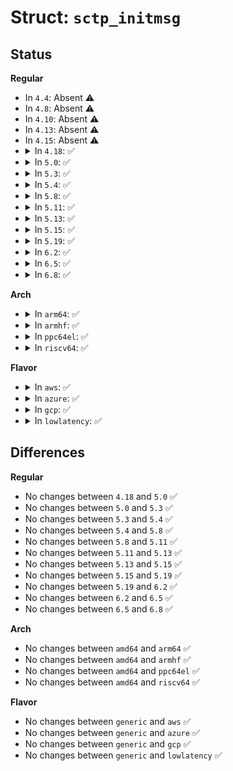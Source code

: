 # Struct: <code>sctp_initmsg</code>

## Status
<b>Regular</b>
<ul>
<li>
In <code>4.4</code>: Absent ⚠️
</li>
<li>
In <code>4.8</code>: Absent ⚠️
</li>
<li>
In <code>4.10</code>: Absent ⚠️
</li>
<li>
In <code>4.13</code>: Absent ⚠️
</li>
<li>
In <code>4.15</code>: Absent ⚠️
</li>
<li>
<details>
<summary>In <code>4.18</code>: ✅</summary>

```c
struct sctp_initmsg {
    __u16 sinit_num_ostreams;
    __u16 sinit_max_instreams;
    __u16 sinit_max_attempts;
    __u16 sinit_max_init_timeo;
};
```
</details>
</li>
<li>
<details>
<summary>In <code>5.0</code>: ✅</summary>

```c
struct sctp_initmsg {
    __u16 sinit_num_ostreams;
    __u16 sinit_max_instreams;
    __u16 sinit_max_attempts;
    __u16 sinit_max_init_timeo;
};
```
</details>
</li>
<li>
<details>
<summary>In <code>5.3</code>: ✅</summary>

```c
struct sctp_initmsg {
    __u16 sinit_num_ostreams;
    __u16 sinit_max_instreams;
    __u16 sinit_max_attempts;
    __u16 sinit_max_init_timeo;
};
```
</details>
</li>
<li>
<details>
<summary>In <code>5.4</code>: ✅</summary>

```c
struct sctp_initmsg {
    __u16 sinit_num_ostreams;
    __u16 sinit_max_instreams;
    __u16 sinit_max_attempts;
    __u16 sinit_max_init_timeo;
};
```
</details>
</li>
<li>
<details>
<summary>In <code>5.8</code>: ✅</summary>

```c
struct sctp_initmsg {
    __u16 sinit_num_ostreams;
    __u16 sinit_max_instreams;
    __u16 sinit_max_attempts;
    __u16 sinit_max_init_timeo;
};
```
</details>
</li>
<li>
<details>
<summary>In <code>5.11</code>: ✅</summary>

```c
struct sctp_initmsg {
    __u16 sinit_num_ostreams;
    __u16 sinit_max_instreams;
    __u16 sinit_max_attempts;
    __u16 sinit_max_init_timeo;
};
```
</details>
</li>
<li>
<details>
<summary>In <code>5.13</code>: ✅</summary>

```c
struct sctp_initmsg {
    __u16 sinit_num_ostreams;
    __u16 sinit_max_instreams;
    __u16 sinit_max_attempts;
    __u16 sinit_max_init_timeo;
};
```
</details>
</li>
<li>
<details>
<summary>In <code>5.15</code>: ✅</summary>

```c
struct sctp_initmsg {
    __u16 sinit_num_ostreams;
    __u16 sinit_max_instreams;
    __u16 sinit_max_attempts;
    __u16 sinit_max_init_timeo;
};
```
</details>
</li>
<li>
<details>
<summary>In <code>5.19</code>: ✅</summary>

```c
struct sctp_initmsg {
    __u16 sinit_num_ostreams;
    __u16 sinit_max_instreams;
    __u16 sinit_max_attempts;
    __u16 sinit_max_init_timeo;
};
```
</details>
</li>
<li>
<details>
<summary>In <code>6.2</code>: ✅</summary>

```c
struct sctp_initmsg {
    __u16 sinit_num_ostreams;
    __u16 sinit_max_instreams;
    __u16 sinit_max_attempts;
    __u16 sinit_max_init_timeo;
};
```
</details>
</li>
<li>
<details>
<summary>In <code>6.5</code>: ✅</summary>

```c
struct sctp_initmsg {
    __u16 sinit_num_ostreams;
    __u16 sinit_max_instreams;
    __u16 sinit_max_attempts;
    __u16 sinit_max_init_timeo;
};
```
</details>
</li>
<li>
<details>
<summary>In <code>6.8</code>: ✅</summary>

```c
struct sctp_initmsg {
    __u16 sinit_num_ostreams;
    __u16 sinit_max_instreams;
    __u16 sinit_max_attempts;
    __u16 sinit_max_init_timeo;
};
```
</details>
</li>
</ul>
<b>Arch</b>
<ul>
<li>
<details>
<summary>In <code>arm64</code>: ✅</summary>

```c
struct sctp_initmsg {
    __u16 sinit_num_ostreams;
    __u16 sinit_max_instreams;
    __u16 sinit_max_attempts;
    __u16 sinit_max_init_timeo;
};
```
</details>
</li>
<li>
<details>
<summary>In <code>armhf</code>: ✅</summary>

```c
struct sctp_initmsg {
    __u16 sinit_num_ostreams;
    __u16 sinit_max_instreams;
    __u16 sinit_max_attempts;
    __u16 sinit_max_init_timeo;
};
```
</details>
</li>
<li>
<details>
<summary>In <code>ppc64el</code>: ✅</summary>

```c
struct sctp_initmsg {
    __u16 sinit_num_ostreams;
    __u16 sinit_max_instreams;
    __u16 sinit_max_attempts;
    __u16 sinit_max_init_timeo;
};
```
</details>
</li>
<li>
<details>
<summary>In <code>riscv64</code>: ✅</summary>

```c
struct sctp_initmsg {
    __u16 sinit_num_ostreams;
    __u16 sinit_max_instreams;
    __u16 sinit_max_attempts;
    __u16 sinit_max_init_timeo;
};
```
</details>
</li>
</ul>
<b>Flavor</b>
<ul>
<li>
<details>
<summary>In <code>aws</code>: ✅</summary>

```c
struct sctp_initmsg {
    __u16 sinit_num_ostreams;
    __u16 sinit_max_instreams;
    __u16 sinit_max_attempts;
    __u16 sinit_max_init_timeo;
};
```
</details>
</li>
<li>
<details>
<summary>In <code>azure</code>: ✅</summary>

```c
struct sctp_initmsg {
    __u16 sinit_num_ostreams;
    __u16 sinit_max_instreams;
    __u16 sinit_max_attempts;
    __u16 sinit_max_init_timeo;
};
```
</details>
</li>
<li>
<details>
<summary>In <code>gcp</code>: ✅</summary>

```c
struct sctp_initmsg {
    __u16 sinit_num_ostreams;
    __u16 sinit_max_instreams;
    __u16 sinit_max_attempts;
    __u16 sinit_max_init_timeo;
};
```
</details>
</li>
<li>
<details>
<summary>In <code>lowlatency</code>: ✅</summary>

```c
struct sctp_initmsg {
    __u16 sinit_num_ostreams;
    __u16 sinit_max_instreams;
    __u16 sinit_max_attempts;
    __u16 sinit_max_init_timeo;
};
```
</details>
</li>
</ul>

## Differences
<b>Regular</b>
<ul>
<li>
No changes between <code>4.18</code> and <code>5.0</code> ✅
</li>
<li>
No changes between <code>5.0</code> and <code>5.3</code> ✅
</li>
<li>
No changes between <code>5.3</code> and <code>5.4</code> ✅
</li>
<li>
No changes between <code>5.4</code> and <code>5.8</code> ✅
</li>
<li>
No changes between <code>5.8</code> and <code>5.11</code> ✅
</li>
<li>
No changes between <code>5.11</code> and <code>5.13</code> ✅
</li>
<li>
No changes between <code>5.13</code> and <code>5.15</code> ✅
</li>
<li>
No changes between <code>5.15</code> and <code>5.19</code> ✅
</li>
<li>
No changes between <code>5.19</code> and <code>6.2</code> ✅
</li>
<li>
No changes between <code>6.2</code> and <code>6.5</code> ✅
</li>
<li>
No changes between <code>6.5</code> and <code>6.8</code> ✅
</li>
</ul>
<b>Arch</b>
<ul>
<li>
No changes between <code>amd64</code> and <code>arm64</code> ✅
</li>
<li>
No changes between <code>amd64</code> and <code>armhf</code> ✅
</li>
<li>
No changes between <code>amd64</code> and <code>ppc64el</code> ✅
</li>
<li>
No changes between <code>amd64</code> and <code>riscv64</code> ✅
</li>
</ul>
<b>Flavor</b>
<ul>
<li>
No changes between <code>generic</code> and <code>aws</code> ✅
</li>
<li>
No changes between <code>generic</code> and <code>azure</code> ✅
</li>
<li>
No changes between <code>generic</code> and <code>gcp</code> ✅
</li>
<li>
No changes between <code>generic</code> and <code>lowlatency</code> ✅
</li>
</ul>
